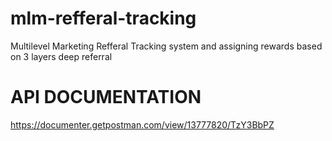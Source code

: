# mlm-refferal-tracking
Multilevel Marketing Refferal Tracking system and assigning rewards based on 3 layers deep referral


# API DOCUMENTATION
https://documenter.getpostman.com/view/13777820/TzY3BbPZ
